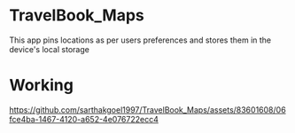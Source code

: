 # TravelBook_Maps
This app pins locations as per users preferences and stores them in the device's local storage


# Working
https://github.com/sarthakgoel1997/TravelBook_Maps/assets/83601608/06fce4ba-1467-4120-a652-4e076722ecc4
